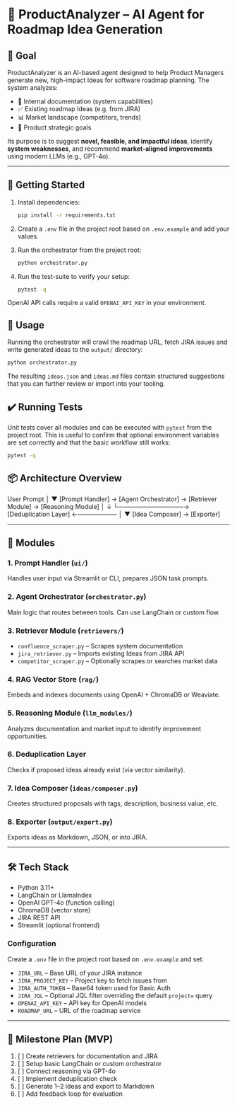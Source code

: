 # 🧠 ProductAnalyzer – AI Agent for Roadmap Idea Generation

## 🎯 Goal

ProductAnalyzer is an AI-based agent designed to help Product Managers generate new, high-impact Ideas for software roadmap planning. The system analyzes:

- 📘 Internal documentation (system capabilities)
- ✅ Existing roadmap Ideas (e.g. from JIRA)
- 📊 Market landscape (competitors, trends)
- 📌 Product strategic goals

Its purpose is to suggest **novel, feasible, and impactful ideas**, identify **system weaknesses**, and recommend **market-aligned improvements** using modern LLMs (e.g., GPT-4o).

---

## 🚀 Getting Started

1. Install dependencies:
   ```bash
   pip install -r requirements.txt
   ```
2. Create a `.env` file in the project root based on `.env.example` and add your values.
3. Run the orchestrator from the project root:
   ```bash
   python orchestrator.py
   ```

4. Run the test-suite to verify your setup:
   ```bash
   pytest -q
   ```

OpenAI API calls require a valid `OPENAI_API_KEY` in your environment.


## 🏃 Usage

Running the orchestrator will crawl the roadmap URL, fetch JIRA issues and
write generated ideas to the `output/` directory:

```bash
python orchestrator.py
```

The resulting `ideas.json` and `ideas.md` files contain structured suggestions
that you can further review or import into your tooling.

## ✔️ Running Tests

Unit tests cover all modules and can be executed with `pytest` from the project
root. This is useful to confirm that optional environment variables are set
correctly and that the basic workflow still works:

```bash
pytest -q
```


## 📦 Architecture Overview

User Prompt
│
▼
[Prompt Handler] → [Agent Orchestrator] → [Retriever Module] → [Reasoning Module]
│ ↓
└───────────────→ [Deduplication Layer] ←─────────
│
▼
[Idea Composer] → [Exporter]


---

## 🧩 Modules

### 1. Prompt Handler (`ui/`)
Handles user input via Streamlit or CLI, prepares JSON task prompts.

### 2. Agent Orchestrator (`orchestrator.py`)
Main logic that routes between tools. Can use LangChain or custom flow.

### 3. Retriever Module (`retrievers/`)
- `confluence_scraper.py` – Scrapes system documentation
- `jira_retriever.py` – Imports existing Ideas from JIRA API
- `competitor_scraper.py` – Optionally scrapes or searches market data

### 4. RAG Vector Store (`rag/`)
Embeds and indexes documents using OpenAI + ChromaDB or Weaviate.

### 5. Reasoning Module (`llm_modules/`)
Analyzes documentation and market input to identify improvement opportunities.

### 6. Deduplication Layer
Checks if proposed ideas already exist (via vector similarity).

### 7. Idea Composer (`ideas/composer.py`)
Creates structured proposals with tags, description, business value, etc.

### 8. Exporter (`output/export.py`)
Exports ideas as Markdown, JSON, or into JIRA.

---

## 🛠️ Tech Stack

- Python 3.11+
- LangChain or LlamaIndex
- OpenAI GPT-4o (function calling)
- ChromaDB (vector store)
- JIRA REST API
- Streamlit (optional frontend)

### Configuration
Create a `.env` file in the project root based on `.env.example` and set:

- `JIRA_URL` – Base URL of your JIRA instance
- `JIRA_PROJECT_KEY` – Project key to fetch issues from
- `JIRA_AUTH_TOKEN` – Base64 token used for Basic Auth
- `JIRA_JQL` – Optional JQL filter overriding the default `project=` query
- `OPENAI_API_KEY` – API key for OpenAI models
- `ROADMAP_URL` – URL of the roadmap service

---

## 🚧 Milestone Plan (MVP)

1. [ ] Create retrievers for documentation and JIRA
2. [ ] Setup basic LangChain or custom orchestrator
3. [ ] Connect reasoning via GPT-4o
4. [ ] Implement deduplication check
5. [ ] Generate 1–2 ideas and export to Markdown
6. [ ] Add feedback loop for evaluation
